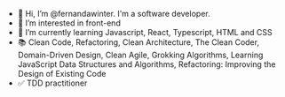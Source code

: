 - 👋 Hi, I’m @fernandawinter. I'm a software developer.
- 👀 I’m interested in front-end
- 🌱 I’m currently learning Javascript, React, Typescript, HTML and CSS
- 📚 Clean Code, Refactoring, Clean Architecture, The Clean Coder, Domain-Driven Design, Clean Agile, Grokking Algorithms, Learning JavaScript Data Structures and Algorithms, Refactoring: Improving the Design of Existing Code
- ✅ TDD practitioner

